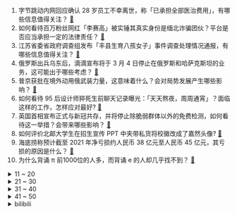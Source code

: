 1. 字节跳动内网回应确认 28 岁员工不幸离世，称「已承担全部医治费用」，有哪些信息值得关注？ [:link:](https://www.zhihu.com/question/518120410)
2. 如何看待百万粉丝网红「李赛高」被实锤其真实身份是缅北诈骗团伙？平台是否应当承担一定的法律责任？ [:link:](https://www.zhihu.com/question/518170667)
3. 江苏省委省政府调查组发布「丰县生育八孩女子」事件调查处理情况通报，有哪些信息值得关注？ [:link:](https://www.zhihu.com/question/518208707)
4. 俄罗斯出兵乌东后，滴滴宣布将于 3 月 4 日停止在俄罗斯和哈萨克斯坦的业务，这可能出于哪些考虑？ [:link:](https://www.zhihu.com/question/518038263)
5. 普京获批在境外动用俄武装力量，这意味着什么？会对局势发展产生哪些影响？ [:link:](https://www.zhihu.com/question/518181578)
6. 如何看待 95 后设计师猝死生前聊天记录曝光：「天天熬夜，周周通宵」？面临这样的工作，怎样应对最好? [:link:](https://www.zhihu.com/question/518175760)
7. 英国首相宣布正式与新冠共存，并将停止除脆弱群体以外的免费检测，如何看待这一举措？会带来哪些影响？ [:link:](https://www.zhihu.com/question/517987008)
8. 如何评价北邮大学生在招生宣传 PPT 中夹带私货将校徽改成了嘉然头像? [:link:](https://www.zhihu.com/question/517283947)
9. 海底捞称预计截至 2021 年净亏损约人民币 38 亿元至人民币 45 亿元，其亏损的原因是什么？ [:link:](https://www.zhihu.com/question/517780457)
10. 为什么背诵 π 前1000位的人多，而背诵 e 的人却几乎找不到？ [:link:](https://www.zhihu.com/question/20508899)
<details>
<summary>11 ~ 20</summary>

11. 中央一号文件发布，确保粮食播种面积稳定，产量保持在 1.3 万亿斤以上，哪些信息值得关注？ [:link:](https://www.zhihu.com/question/518100446)
12. 为什么男朋友不愿意多花钱跟我坐高铁一同返校，但却花 450 元买了两幅耳机？ [:link:](https://www.zhihu.com/question/517889329)
13. 人社部表示自今年 1 月起开始实施养老保险全国统筹，这具有哪些积极意义？ [:link:](https://www.zhihu.com/question/517991268)
14. 2022 LPL 春季赛 V5 2:0 EDG，Rookie 加里奥斩获 MVP，如何评价这场比赛？ [:link:](https://www.zhihu.com/question/518300955)
15. 想在职场有所发展，又想兼顾孩子与家庭，作为职场妈妈，该怎么办？ [:link:](https://www.zhihu.com/question/28655589)
16. 如何评价陈道明、王志文、陈宝国、张国立、李雪健的表演和地位？ [:link:](https://www.zhihu.com/question/39736134)
17. 小班的孩子哭着不愿意去幼儿园怎么办？ [:link:](https://www.zhihu.com/question/517759872)
18. 你听过最印象深刻的故事是什么？ [:link:](https://www.zhihu.com/question/68516890)
19. Java 传参时，如何做到两个 String 实参的实际值交换？ [:link:](https://www.zhihu.com/question/515961668)
20. 网络安全就业会不会容易被淘汰？ [:link:](https://www.zhihu.com/question/514435983)
</details>
<details>
<summary>21 ~ 30</summary>

21. 考不上高中，我该怎么办？ [:link:](https://www.zhihu.com/question/515419345)
22. 蒂法是游戏界甚至可以说是二次元最漂亮的女神吗？ [:link:](https://www.zhihu.com/question/505446211)
23. 想分手又不舍得该怎么办? [:link:](https://www.zhihu.com/question/518246191)
24. 装修前、装修中、装修后，分别有哪些注意事项？ [:link:](https://www.zhihu.com/question/434943192)
25. 23岁女生，小县城事业编月薪7.5K，和爸妈住，无存款无对象，买个20W的车会不会压力很大？ [:link:](https://www.zhihu.com/question/517728693)
26. 把女朋友的狗弄丢了，我买了个假的回来，她能看出来吗？ [:link:](https://www.zhihu.com/question/518038429)
27. 沈阳一越野车翻下网红坡疑被压身亡，其中有哪些细节值得关注？ [:link:](https://www.zhihu.com/question/517602704)
28. 乌克兰在中文社交平台发声明称「将对俄罗斯实施严厉制裁」，如何评价此事？如何解读该声明？ [:link:](https://www.zhihu.com/question/518073572)
29. 如何看待民进党当局称「对乌克兰感同身受」？国台办回应「完全是自作多情」又透露出哪些信息？ [:link:](https://www.zhihu.com/question/518200154)
30. 为什么非洲是土地肥沃，物产丰富的第一大洲，却经常闹饥荒呢？ [:link:](https://www.zhihu.com/question/491637199)
</details>
<details>
<summary>31 ~ 40</summary>

31. 报道称银行柜员月薪仅 5 千，朝八晚九，离职率居高不下，具体情况如何？如何看待年轻人逃离银行？ [:link:](https://www.zhihu.com/question/518038777)
32. 一线城市生活，离异带一娃，80万存款你会恐慌吗？ [:link:](https://www.zhihu.com/question/517600850)
33. 如果不上班，你最想做什么？ [:link:](https://www.zhihu.com/question/515836833)
34. 如何看待《地下城与勇士》（DNF）体验服不删档，装备直接修改？ [:link:](https://www.zhihu.com/question/517737805)
35. 英国将对俄罗斯实施经济制裁，包括 5 家银行和 3 名个人，这会给俄罗斯经济发展带来哪些影响？ [:link:](https://www.zhihu.com/question/518103714)
36. 手机内存提示空间要满了，买手机应该选 256GB 还是 512GB 内存？ [:link:](https://www.zhihu.com/question/518061287)
37. 挖矿到底伤显卡什么？ [:link:](https://www.zhihu.com/question/479824999)
38. 经济和感情如果不能兼得，请问哪个最重要？ [:link:](https://www.zhihu.com/question/518045988)
39. 保研夏令营的个人陈述怎么写？ [:link:](https://www.zhihu.com/question/30606095)
40. 上了大学之后，你明白了什么? [:link:](https://www.zhihu.com/question/341919197)
</details>
<details>
<summary>41 ~ 50</summary>

41. 考研需要知道什么？ [:link:](https://www.zhihu.com/question/305966486)
42. 如何看待豆瓣被曝出在截图中添加盲水印，包含用户 UID 等信息？这是否侵犯用户隐私？ [:link:](https://www.zhihu.com/question/517690908)
43. 23考研真的好迷茫，完全不知道从哪里入手，怎么办？ [:link:](https://www.zhihu.com/question/517562905)
44. 企业使用 OKR 之后，应该如何给员工打绩效？ [:link:](https://www.zhihu.com/question/517858558)
45. 2 月 23 日《英雄联盟》服务器无法登陆，你遇到类似情况了吗？已产生的对局会怎么结算？ [:link:](https://www.zhihu.com/question/518271801)
46. 考研失败，丢人吗？ [:link:](https://www.zhihu.com/question/513776065)
47. 台式电脑 4500 元预算，自己组装还是买整机好? [:link:](https://www.zhihu.com/question/516824606)
48. 如何以「我若是想做皇后，哪里还轮得到姐姐？」为开头写一篇小说？ [:link:](https://www.zhihu.com/question/509692275)
49. 最近很多企业发了年终奖，有的企业符合预期，有的企业不符合预期，对此你怎么看？ [:link:](https://www.zhihu.com/question/517822311)
50. 交响乐团中「指挥」的作用有多大？ [:link:](https://www.zhihu.com/question/19914039)
</details><details>
<summary>bilibili</summary>

1. 日韩实名羡慕！中国人能自由吃瓜，离不开这位奶奶 [:link:](//www.bilibili.com/video/BV1cS4y1k7JC)
2. 成 龙 劝 学 [:link:](//www.bilibili.com/video/BV1Xm4y197Bo)
3. 【钉宫理惠】B站的大家别催了，这就来骂啦！ [:link:](//www.bilibili.com/video/BV1pZ4y1k7oD)
4. 攒足了10个超赞的家庭小料理，学会了做给家人吃，你一定会回来谢我 ….炭烤牛排、孜然羊排、真蒜味面包、鲍耗双拼、牛排盖饭、芝士土豆泥、蒜辣意面、祖传饼干、鸡芝圈 [:link:](//www.bilibili.com/video/BV1Uq4y1t7ME)
5. 来来来！我赌你顶不住这锅《 羊 的 诱 惑 》 [:link:](//www.bilibili.com/video/BV1Hr4y1r79s)
6. 爸爸的这一行为估计孩子一辈子都忘不了 [:link:](//www.bilibili.com/video/BV1ZF411E7Nc)
7. 它没钱没流量，但给内娱好好打了个样！ [:link:](//www.bilibili.com/video/BV1VY41157AJ)
8. 作为理发师，这是今年剪的最爽的一颗头。 [:link:](//www.bilibili.com/video/BV1AY41157yH)
9. 全网首吃疣背蜘蛛蟹，全程惊喜连连，差点hold不住 [:link:](//www.bilibili.com/video/BV1TS4y1F7Pe)
10. “读评论”一句话，观众让我跑了1300公里！ [:link:](//www.bilibili.com/video/BV1ja411C7EM)
<details>
<summary>11 ~ 20</summary>

11. 大白天接到涉黄警情后被拒之门外？上次发生这么无语的事情还是在上次！ [:link:](//www.bilibili.com/video/BV1KY41157Hg)
12. 第一次见面就互看……太羞耻啦！【梦幻联动01夏波波-传奇大锅台】 [:link:](//www.bilibili.com/video/BV1KP4y1A7AY)
13. 【时代少年团】宋亚轩刘耀文《一起等雨停》 [:link:](//www.bilibili.com/video/BV1fm4y1d7Tg)
14. 不要故意毁坏、踩死毒蘑菇 [:link:](//www.bilibili.com/video/BV1Gu411X7J8)
15. 周 杰 伦 [:link:](//www.bilibili.com/video/BV1Jm4y1o7Ef)
16. 叛 逆 期 [:link:](//www.bilibili.com/video/BV1yb4y147gU)
17. 这个up又疯了，他算出了海绵宝宝家里有多大，附带详细户型图。。。 [:link:](//www.bilibili.com/video/BV1M44y1n7Db)
18. 终于找到2008年夏天那个叫“群星”的歌手了 [:link:](//www.bilibili.com/video/BV1iq4y1t7hb)
19. 【原神】雷电将军：呐！八重神子快开门啊！ [:link:](//www.bilibili.com/video/BV1rS4y1r7kr)
20. B站小伙伴们的力量借我一用！石黑英雄正式入驻B站啦！ [:link:](//www.bilibili.com/video/BV1XT4y1D7Nc)
</details>
<details>
<summary>21 ~ 30</summary>

21. 高中忙的理所应当 大学忙的莫名其妙 [:link:](//www.bilibili.com/video/BV1i34y1C7Mb)
22. 三千块钱买条鱼不为吃鱼肉只为吃骨头？一口下肚我直呼离谱！ [:link:](//www.bilibili.com/video/BV1Lm4y1o7nn)
23. 北美最便宜自助餐！$15刀海鲜塔可无限续，老板能赚钱吗？ [:link:](//www.bilibili.com/video/BV1P34y1y7sy)
24. 【老番茄】大傻子福尔摩斯(第二集) [:link:](//www.bilibili.com/video/BV1k34y1C7CL)
25. 天涯地角有穷时，只有相思无尽处。 [:link:](//www.bilibili.com/video/BV15a411C7Pn)
26. 广州最冷的冬天大着肚子来我家阳台生小奶猫 [:link:](//www.bilibili.com/video/BV11b4y147Yz)
27. 我和高中时喜欢的女孩子在一起了 [:link:](//www.bilibili.com/video/BV1u34y1y7tY)
28. 【半佛】关于赚钱的秘密与真相 [:link:](//www.bilibili.com/video/BV1Uq4y1t7of)
29. 【中英正式版】Take It Back - 被好友表白但我不想谈恋爱！原创动画音乐手书 腾讯音乐同步独家上线 [:link:](//www.bilibili.com/video/BV1XF411E7xa)
30. 《明日方舟》EP - Прощание [:link:](//www.bilibili.com/video/BV1Wu411X7q9)
</details>
<details>
<summary>31 ~ 40</summary>

31. 南方人第一次去东北早市，零下17度，相机都被冻坏了！无广试吃员 [:link:](//www.bilibili.com/video/BV13R4y1j7qu)
32. 一个学生吃了他室友剩下来的面条，这是他的四肢发生的变化 [:link:](//www.bilibili.com/video/BV17S4y1F7oF)
33. 偷偷用蓝牙手套给丈母娘打电话…女友没发现直接对线！连环整活！ [:link:](//www.bilibili.com/video/BV16S4y1F7PG)
34. 鉴定葫芦岛热门鬼屋 [:link:](//www.bilibili.com/video/BV1Er4y1r7V9)
35. [4K]【金泰妍】最新回归官方现场! 神曲连唱Killing Voice, 快来看看吃CD现场!!!《 INVU》全开麦,《想你时》首唱 [:link:](//www.bilibili.com/video/BV1YS4y1F7MQ)
36. 【花滑运动员千金】bilibili，我回家啦！感谢中国的热情招待！ [:link:](//www.bilibili.com/video/BV1si4y127S4)
37. 🕶️冬奥闭幕式竟然这么浪漫！ [:link:](//www.bilibili.com/video/BV13a411C7bT)
38. 印度街头日常闲逛 [:link:](//www.bilibili.com/video/BV1Xi4y117Ef)
39. 不能让守护我们的人受冻挨饿呀。 [:link:](//www.bilibili.com/video/BV1HZ4y1d7zQ)
40. 亚洲鲤鱼泛滥逼疯美国人！实拍美国人真的没办法吃吗？ [:link:](//www.bilibili.com/video/BV1bP4y1F7cF)
</details>
<details>
<summary>41 ~ 50</summary>

41. 俄罗斯大部分艺术家都不富有 [:link:](//www.bilibili.com/video/BV1nZ4y1k741)
42. 鉴定网络热门艺术（17） [:link:](//www.bilibili.com/video/BV1ur4y1r7M7)
43. 最近广东人吃饭是不是都这样？ [:link:](//www.bilibili.com/video/BV1S44y1J79W)
44. 【原神手书】神子的恋爱飞行棋~ [:link:](//www.bilibili.com/video/BV1Jm4y1o7Dp)
45. 肝帝雍正：执政十三年，如何改变一个国家？【雍正王朝】 [:link:](//www.bilibili.com/video/BV1U34y1C7GT)
46. 暗访网红奶茶店古茗，柠檬腐烂、酸奶过期4天 [:link:](//www.bilibili.com/video/BV1vT4y1D7YV)
47. 【方舟沙雕动画】夕宝你又在喷墨哦，来吃个饭吧 [:link:](//www.bilibili.com/video/BV1xu411X71m)
48. 【特鲁索娃】谢谢大家的支持！我感到温暖 [:link:](//www.bilibili.com/video/BV1Dm4y197B5)
49. 原神躲猫猫小动画_(:з」∠)_ [:link:](//www.bilibili.com/video/BV1ca411C7oW)
50. 没节操被打，到底是猫德的沦丧，还是道德的缺失！ [:link:](//www.bilibili.com/video/BV18P4y1F7zx)
</details>
<details>
<summary>51 ~ 60</summary>

51. 八重神子与宵宫圣遗物引发热议！为何原神屡屡出现美工与数值错位？拿着苍古叹故乡，蒙德西洋剑莫名变成万叶专武为何？希望米哈游能好好听听玩家们的声音！ [:link:](//www.bilibili.com/video/BV1zq4y1t7Z8)
52. 全员崩溃！从业至今，还从未见识过这种场面… [:link:](//www.bilibili.com/video/BV1iP4y1F7Kq)
53. 【李玉刚自投稿】今天真诚地写了一首歌，歌名为《羽生》丨全网首发 [:link:](//www.bilibili.com/video/BV1yF411E7Z2)
54. 土耳其一男子走路玩手机不慎踩空跌入仓库，幸好被箱子“救起” [:link:](//www.bilibili.com/video/BV13a411C78S)
55. 别让任何人打乱你的人生节奏！ [:link:](//www.bilibili.com/video/BV1Ma411C7LJ)
56. 原来跳绳可以有这么多花样 [:link:](//www.bilibili.com/video/BV1gb4y1t79J)
57. 史上最奢侈的煲仔饭吃法？竟然卖我128元一锅！！ [:link:](//www.bilibili.com/video/BV1AF411J7Rx)
58. 出租司机给我讲物理学史 [:link:](//www.bilibili.com/video/BV1X44y1J7bR)
59. 11年沙盒神作到底隐藏多少剧情！《泰拉瑞亚》究竟讲了什么故事？「泰拉瑞亚编年史」 [:link:](//www.bilibili.com/video/BV15L4y1G7id)
60. 14个良心白嫖网站，能帮你找到想要的所有资源！ [:link:](//www.bilibili.com/video/BV1yq4y1t7cS)
</details>
<details>
<summary>61 ~ 70</summary>

61. 作家们的神仙比喻，破防！太绝了！ [:link:](//www.bilibili.com/video/BV1CL4y1G74y)
62. 上 班 摸 鱼 超 开 心 ！ [:link:](//www.bilibili.com/video/BV18Z4y1k73F)
63. 吃鱼不见鱼？如何靠整活把一条鱼卖到1600？ [:link:](//www.bilibili.com/video/BV1Dm4y197on)
64. 疯了！好吃到疯了！【会爆浆的鸡腿】非常的哇塞！ [:link:](//www.bilibili.com/video/BV1ju411X7mx)
65. 当代大学生返校现状 [:link:](//www.bilibili.com/video/BV1Nb4y1t77m)
66. 坐高铁不想吃盒饭泡面？如何在高铁上点外卖？全国38个支持点外卖的高铁站，你最想在高铁上吃什么？ [:link:](//www.bilibili.com/video/BV1jr4y1r7iq)
67. 导演！！你是多恨男主，才找这样一位颜值演技双吊打的演员来演他爹！！ [:link:](//www.bilibili.com/video/BV1sL411K7oe)
68. 出轨家暴，还要杀妻骗保，干死渣男需要分几步？国产悬疑剧《江照黎明》上 [:link:](//www.bilibili.com/video/BV1oL411K7wm)
69. 我家老豚鼠怀孕了？ [:link:](//www.bilibili.com/video/BV1VL4y1g7Pm)
70. 游戏里的你，真的很强大 [:link:](//www.bilibili.com/video/BV1Cb4y14732)
</details>
<details>
<summary>71 ~ 80</summary>

71. 蛋 挞 界 的 内 卷 之 王 [:link:](//www.bilibili.com/video/BV1o44y1J7DD)
72. OPPO Find X5系列：姜文驾船出海，只为一次日出！ [:link:](//www.bilibili.com/video/BV1jL4y1G7tq)
73. 女朋友睡醒后竟然变成了男人【阅片无数Ⅱ 37】 [:link:](//www.bilibili.com/video/BV1hT4y1Q7SE)
74. 【才浅手工】猛男还原魔法少女水晶魔法棒，什么是魔法？看完你就知道了！ [:link:](//www.bilibili.com/video/BV1mu411X7TB)
75. 要知道整个韩国一小时就能飞完了#韩国 #秋瓷炫 #曹璐 [:link:](//www.bilibili.com/video/BV1w44y1n7gd)
76. 小姐姐说想要坐在熊身上 熊：来呀来呀 【街头恶作剧挑战66】 [:link:](//www.bilibili.com/video/BV1yT4y1D7mh)
77. 美国嚷嚷半天“狼来了”，普京：来就来【轩讲】 [:link:](//www.bilibili.com/video/BV1BZ4y1k79J)
78. 【罗翔】只要钱到位，破镜能重圆？情感挽回服务靠谱吗？ [:link:](//www.bilibili.com/video/BV1eT4y1D7zE)
79. 三年的雪，人们见到都疯了... [:link:](//www.bilibili.com/video/BV1Rm4y1d7SJ)
80. 耗时五个月！高中生自制翻拍的《艾斯奥特曼》终于来了！ [:link:](//www.bilibili.com/video/BV1FF411J71Q)
</details>
<details>
<summary>81 ~ 90</summary>

81. 当现实中的小事进入了动漫世界 [:link:](//www.bilibili.com/video/BV13L4y1g742)
82. 被这款国产游戏吓sss了! 惊悚悬疑游戏《黑羊》试玩版实况（上） [:link:](//www.bilibili.com/video/BV1wi4y127bg)
83. 【盘点/手游】十款超耐玩的单机手游推荐 安卓都能玩！！！ [:link:](//www.bilibili.com/video/BV1NR4y1j7wP)
84. 内 部 会 议 [:link:](//www.bilibili.com/video/BV1wF411J792)
85. 海贼王最终秘密：乔伊·波伊完整分析！6处伏笔揭开隐藏的欢笑传说！太阳神尼卡与世界黎明的关联 [:link:](//www.bilibili.com/video/BV15i4y1277p)
86. 这要16年少说几十万播放 [:link:](//www.bilibili.com/video/BV1Gi4y127sU)
87. 见过世面的人所散发的自信，完爆任何凭借外物所获得的自信！ [:link:](//www.bilibili.com/video/BV1F44y1n7SS)
88. 一位小up以为他火了... [:link:](//www.bilibili.com/video/BV1fS4y1r7rf)
89. 是有多不想要张艺谋执导开闭幕式？？？【阿Test正经比比】 [:link:](//www.bilibili.com/video/BV1SS4y1r7vN)
90. 吹牛也是要交罚款的！励志女老板声称一天赚1.5亿，结果遭打假博主举报虚假宣传被罚20万 [:link:](//www.bilibili.com/video/BV1oi4y1175N)
</details>
<details>
<summary>91 ~ 100</summary>

91. 谁能拒绝幼崽时期的大黄妞妞和大鹅呢？ [:link:](//www.bilibili.com/video/BV1pr4y1r75L)
92. 这是一名源氏玩家整整三年打出来的精彩拔刀！ [:link:](//www.bilibili.com/video/BV1iL411K7yS)
93. 当我有一个家里开火锅店的女朋友 [:link:](//www.bilibili.com/video/BV1Hi4y127Fd)
94. 朋友们，牛皮你们吃过吗？今天分享三种牛皮的做法给大家看看 [:link:](//www.bilibili.com/video/BV1kF411E7X2)
95. “赛文打得蛮好的，你变雷欧干什么” [:link:](//www.bilibili.com/video/BV1NF411J7n9)
96. 我做作业时摸过的鱼 [:link:](//www.bilibili.com/video/BV1wm4y1R7A7)
97. 衡水公安通报桃城中学教师情况 [:link:](//www.bilibili.com/video/BV1fb4y147Xs)
98. 这猫是什么人间小苦瓜 [:link:](//www.bilibili.com/video/BV1ga411C7PP)
99. 我的大脑是个戏精 [:link:](//www.bilibili.com/video/BV1Fi4y1279u)
100. 莫斯科餐厅  厨子探店¥1？89.9 [:link:](//www.bilibili.com/video/BV1Ki4y127f8)
</details></details>